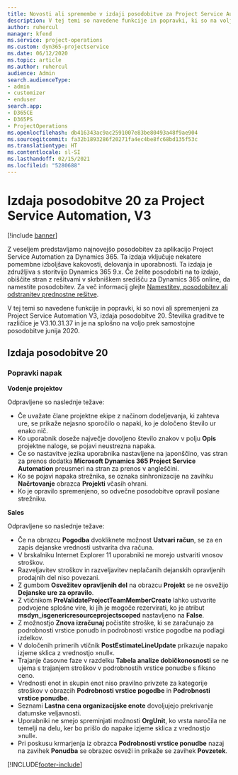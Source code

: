 ```yaml
---
title: Novosti ali spremembe v izdaji posodobitve za Project Service Automation 20, V3
description: V tej temi so navedene funkcije in popravki, ki so na voljo za izdajo posodobitve 20 za Project Service Automation, V3
author: ruhercul
manager: kfend
ms.service: project-operations
ms.custom: dyn365-projectservice
ms.date: 06/12/2020
ms.topic: article
ms.author: ruhercul
audience: Admin
search.audienceType:
- admin
- customizer
- enduser
search.app:
- D365CE
- D365PS
- ProjectOperations
ms.openlocfilehash: db416343ac9ac2591007e83be80493a48f9ae904
ms.sourcegitcommit: fa32b1893286f20271fa4ec4be8fc68bd135f53c
ms.translationtype: HT
ms.contentlocale: sl-SI
ms.lasthandoff: 02/15/2021
ms.locfileid: "5280688"
---
```

# <a name="project-service-automation-update-release-20-v3"></a>Izdaja posodobitve 20 za Project Service Automation, V3

[!include [banner](../includes/psa-now-project-operations.md)]

Z veseljem predstavljamo najnovejšo posodobitev za aplikacijo Project Service Automation za Dynamics 365. Ta izdaja vključuje nekatere pomembne izboljšave kakovosti, delovanja in uporabnosti. Ta izdaja je združljiva s storitvijo Dynamics 365 9.x. Če želite posodobiti na to izdajo, obiščite stran z rešitvami v skrbniškem središču za Dynamics 365 online, da namestite posodobitev. Za več informacij glejte [Namestitev, posodobitev ali odstranitev prednostne rešitve](https://docs.microsoft.com/power-platform/admin/install-remove-preferred-solution).

V tej temi so navedene funkcije in popravki, ki so novi ali spremenjeni za Project Service Automation V3, izdaja posodobitve 20. Številka graditve te različice je V3.10.31.37 in je na splošno na voljo prek samostojne posodobitve junija 2020.

## <a name="update-release-20"></a>Izdaja posodobitve 20

### <a name="bug-fixes"></a>Popravki napak

**Vodenje projektov**

Odpravljene so naslednje težave:

- Če uvažate člane projektne ekipe z načinom dodeljevanja, ki zahteva ure, se prikaže nejasno sporočilo o napaki, ko je določeno število ur enako nič.
- Ko uporabnik doseže največje dovoljeno število znakov v polju **Opis** projektne naloge, se pojavi neustrezna napaka.
- Če so nastavitve jezika uporabnika nastavljene na japonščino, vas stran za prenos dodatka **Microsoft Dynamics 365 Project Service Automation** preusmeri na stran za prenos v angleščini.
- Ko se pojavi napaka strežnika, se oznaka sinhronizacije na zavihku **Načrtovanje** obrazca **Projekti** včasih ohrani.
- Ko je opravilo spremenjeno, so odvečne posodobitve opravil poslane strežniku.

**Sales**

Odpravljene so naslednje težave:

- Če na obrazcu **Pogodba** dvokliknete možnost **Ustvari račun**, se za en zapis dejanske vrednosti ustvarita dva računa.
- V brskalniku Internet Explorer 11 uporabniki ne morejo ustvariti vnosov stroškov.
- Razveljavitev stroškov in razveljavitev neplačanih dejanskih opravljenih prodajnih del niso povezani.
- Z gumbom **Osvežitev opravljenih del** na obrazcu **Projekt** se ne osvežijo **Dejanske ure za opravilo**.
- Z vtičnikom **PreValidateProjectTeamMemberCreate** lahko ustvarite podvojene splošne vire, ki jih je mogoče rezervirati, ko je atribut **msdyn_isgenericresourceprojectscoped** nastavljeno na **False**.
- Z možnostjo **Znova izračunaj** počistite stroške, ki se zaračunajo za podrobnosti vrstice ponudb in podrobnosti vrstice pogodbe na podlagi izdelkov.
- V določenih primerih vtičnik **PostEstimateLineUpdate** prikazuje napako izjeme sklica z vrednostjo »null«.
- Trajanje časovne faze v razdelku **Tabela analize dobičkonosnosti** se ne ujema s trajanjem stroškov v podrobnostih vrstice ponudbe s fiksno ceno.
- Vrednosti enot in skupin enot niso pravilno privzete za kategorije stroškov v obrazcih **Podrobnosti vrstice pogodbe** in **Podrobnosti vrstice ponudbe**.
- Seznami **Lastna cena organizacijske enote** dovoljujejo prekrivanje datumske veljavnosti.
- Uporabniki ne smejo spreminjati možnosti **OrgUnit**, ko vrsta naročila ne temelji na delu, ker bo prišlo do napake izjeme sklica z vrednostjo »null«.
- Pri poskusu krmarjenja iz obrazca **Podrobnosti vrstice ponudbe** nazaj na zavihek **Ponudba** se obrazec osveži in prikaže se zavihek **Povzetek**.


[!INCLUDE[footer-include](../includes/footer-banner.md)]